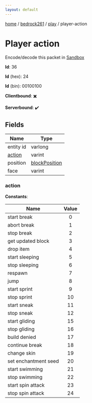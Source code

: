 ```yaml
---
layout: default
---
```


[home](/)  /  [bedrock261](/protocol/bedrock261)  /  [play](/protocol/bedrock261/play)  /  player-action

# Player action

Encode/decode this packet in [Sandbox](../../../sandbox/bedrock261#Play.PlayerAction)

**Id**: 36

**Id** (hex): 24

**Id** (bin): 00100100

**Clientbound**: ✖️

**Serverbound**: ✔️

## Fields

Name | Type
---|---
entity id | varlong
[action](#action) | varint
position | [blockPosition](/protocol/bedrock261/types/block-position)
face | varint

### action

**Constants**:

Name | Value
---|:---:
start break | 0
abort break | 1
stop break | 2
get updated block | 3
drop item | 4
start sleeping | 5
stop sleeping | 6
respawn | 7
jump | 8
start sprint | 9
stop sprint | 10
start sneak | 11
stop sneak | 12
start gliding | 15
stop gliding | 16
build denied | 17
continue break | 18
change skin | 19
set enchantment seed | 20
start swimming | 21
stop swimming | 22
start spin attack | 23
stop spin attack | 24
